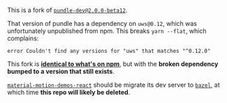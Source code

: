 This is a fork of [`pundle-dev@2.0.0-beta12`](https://github.com/steelbrain/pundle/commit/6f6918b42b68f4d57e346437eea301eb1837d040#diff-52d4bf43db96176e77cc9038a78f98e1).

That version of pundle has a dependency on `uws@0.12`, which was unfortunately unpublished from npm.  This breaks `yarn --flat`, which complains:

```
error Couldn't find any versions for "uws" that matches "^0.12.0"
```

This fork is [**identical to what's on npm**](http://unpkg.com/pundle-dev@2.0.0-beta12), but with the **broken dependency bumped to a version that still exists**.

[`material-motion-demos-react`](https://github.com/material-motion/material-motion-js/tree/develop/packages/demos-react) should be migrate its dev server to [`bazel`](https://github.com/alexeagle/angular-bazel-example), at which time **this repo will likely be deleted**.
